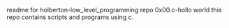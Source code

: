 readme for holberton-low_level_programming repo 0x00.c-hollo world
this repo contains scripts and programs using c.